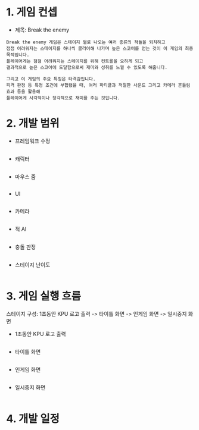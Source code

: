 # 1. 게임 컨셉
* 제목: Break the enemy
```
Break the enemy 게임은 스테이지 별로 나오는 여러 종류의 적들을 퇴치하고 
점점 어려워지는 스테이지를 하나씩 클리어해 나가며 높은 스코어를 얻는 것이 이 게임의 최종 목적입니다. 
플레이어게는 점점 어려워지는 스테이지를 위해 컨트롤을 요하게 되고 
결과적으로 높은 스코어에 도달함으로써 재미와 성취를 느낄 수 있도록 해줍니다.

그리고 이 게임의 주요 특징은 타격감입니다. 
피격 판정 등 특정 조건에 부합됐을 때, 여러 파티클과 적절한 사운드 그리고 카메라 흔들림 효과 등을 활용해 
플레이어게 시각적이나 청각적으로 재미를 주는 것입니다.
```

# 2. 개발 범위
* 프레임워크 수정
  ```
  ```
* 캐릭터
  ```
  ```
* 마우스 줌
  ```
  ```
* UI
  ```
  ```
* 카메라
  ```
  ```
* 적 AI
  ```
  ```
* 충돌 판정
  ```
  ```
* 스테이지 난이도
  ```
  ```

# 3. 게임 실행 흐름
스테이지 구성: 1초동안 KPU 로고 출력 -> 타이틀 화면 -> 인게임 화면 -> 일시중지 화면
* 1초동안 KPU 로고 출력
  ```
  ```
* 타이틀 화면
  ```
  ```
* 인게임 화면
  ```
  ```
* 일시중지 화면
  ```
  ```

# 4. 개발 일정
